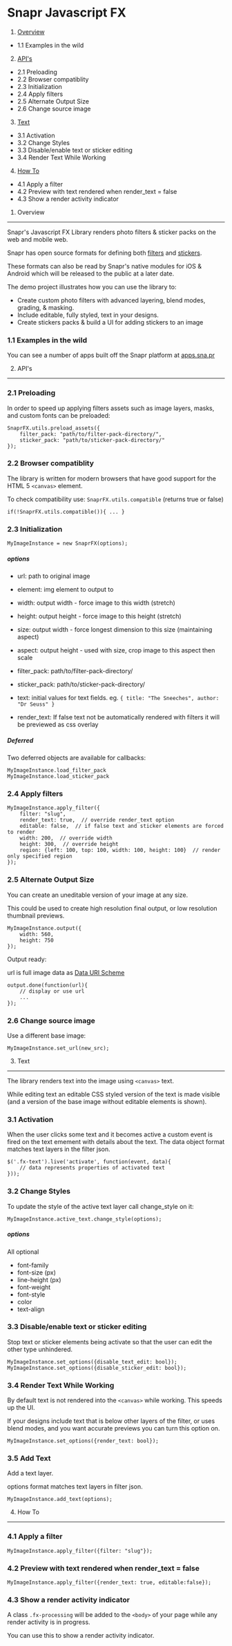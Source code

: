 Snapr Javascript FX
=====================

1. [Overview](#1-overview)
 * 1.1 Examples in the wild
2. [API's](#2-apis)
 * 2.1 Preloading
 * 2.2 Browser compatiblity
 * 2.3 Initialization
 * 2.4 Apply filters
 * 2.5 Alternate Output Size
 * 2.6 Change source image
3. [Text](#3-text)
 * 3.1 Activation
 * 3.2 Change Styles
 * 3.3 Disable/enable text or sticker editing
 * 3.4 Render Text While Working
4. [How To](#4-how-to)
 * 4.1 Apply a filter
 * 4.2 Preview with text rendered when render_text = false
 * 4.3 Show a render activity indicator

1. Overview
----------------------

Snapr's Javascript FX Library renders photo filters & sticker packs on the web and mobile web.

Snapr has open source formats for defining both [filters](https://github.com/Snapr/filters/) and [stickers](https://github.com/Snapr/stickers).

These formats can also be read by Snapr's native modules for iOS & Android which will be released to the public at a later date.

The demo project illustrates how you can use the library to:

* Create custom photo filters with advanced layering, blend modes, grading, & masking.
* Include editable, fully styled, text in your designs.
* Create stickers packs & build a UI for adding stickers to an image


### 1.1 Examples in the wild

You can see a number of apps built off the Snapr platform at [apps.sna.pr](http://apps.sna.pr)


2. API's
-----------------------

### 2.1 Preloading

In order to speed up applying filters assets such as image layers, masks, and custom fonts can be preloaded:

    SnaprFX.utils.preload_assets({
        filter_pack: "path/to/filter-pack-directory/",
        sticker_pack: "path/to/sticker-pack-directory/"
    });


### 2.2 Browser compatiblity

The library is written for modern browsers that have good support for the HTML 5 `<canvas>` element.

To check compatibility use: `SnaprFX.utils.compatible` (returns true or false)

    if(!SnaprFX.utils.compatible()){ ... }


### 2.3 Initialization

    MyImageInstance = new SnaprFX(options);


##### options

- url: path to original image
- element: img element to output to

- width: output width - force image to this width (stretch)
- height: output height - force image to this height (stretch)

- size: output width - force longest dimension to this size (maintaining aspect)
- aspect: output height - used with size, crop image to this aspect then scale

- filter_pack: path/to/filter-pack-directory/
- sticker_pack: path/to/sticker-pack-directory/
- text: initial values for text fields. eg. `{ title: "The Sneeches", author: "Dr Seuss" }`
- render_text: If false text not be automatically rendered with filters it will be previewed as css overlay


##### Deferred

Two deferred objects are available for callbacks:

    MyImageInstance.load_filter_pack
    MyImageInstance.load_sticker_pack


### 2.4 Apply filters

    MyImageInstance.apply_filter({
        filter: "slug",
        render_text: true,  // override render_text option
        editable: false,  // if false text and sticker elements are forced to render
        width: 200,  // override width
        height: 300,  // override height
        region: {left: 100, top: 100, width: 100, height: 100}  // render only specified region
    });


### 2.5 Alternate Output Size

You can create an uneditable version of your image at any size.

This could be used to create high resolution final output, or low resolution thumbnail previews.

    MyImageInstance.output({
        width: 560,
        height: 750
    });

Output ready:

url is full image data as [Data URI Scheme](https://en.wikipedia.org/wiki/Data_URI_scheme)


    output.done(function(url){
        // display or use url
        ...
    });


### 2.6 Change source image

Use a different base image:

    MyImageInstance.set_url(new_src);



3. Text
----------------------

The library renders text into the image using `<canvas>` text.

While editing text an editable CSS styled version of the text is made visible
(and a version of the base image without editable elements is shown).

### 3.1 Activation

When the user clicks some text and it becomes active a custom event is fired on
the text emement with details about the text. The data object format matches
text layers in the filter json.

    $('.fx-text').live('activate', function(event, data){
        // data represents properties of activated text
    }));



### 3.2 Change Styles

To update the style of the active text layer call change_style on it:

    MyImageInstance.active_text.change_style(options);

##### options

All optional

- font-family
- font-size (px)
- line-height (px)
- font-weight
- font-style
- color
- text-align



### 3.3 Disable/enable text or sticker editing

Stop text or sticker elements being activate so that the user can edit the other
type unhindered.

    MyImageInstance.set_options({disable_text_edit: bool});
    MyImageInstance.set_options({disable_sticker_edit: bool});


### 3.4 Render Text While Working

By default text is not rendered into the `<canvas>` while working. This speeds up the UI.

If your designs include text that is below other layers of the filter, or uses blend modes,
and you want accurate previews you can turn this option on.

    MyImageInstance.set_options({render_text: bool});


### 3.5 Add Text

Add a text layer.

options format matches text layers in filter json.

    MyImageInstance.add_text(options);



4. How To
-------------------------

### 4.1 Apply a filter

    MyImageInstance.apply_filter({filter: "slug"});


### 4.2 Preview with text rendered when render_text = false

    MyImageInstance.apply_filter({render_text: true, editable:false});

### 4.3 Show a render activity indicator

A class `.fx-processing` will be added to the `<body>` of your page while any render activity is in progress.

You can use this to show a render activity indicator.
